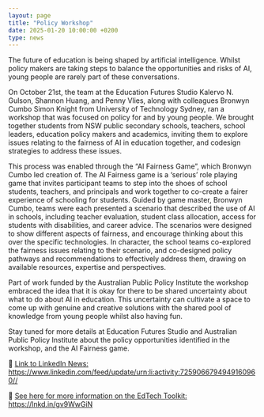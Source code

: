 ```yaml
---
layout: page
title: "Policy Workshop"
date: 2025-01-20 10:00:00 +0200
type: news
---
```


The future of education is being shaped by artificial intelligence. Whilst policy makers are taking steps to balance the opportunities and risks of AI, young people are rarely part of these conversations.

On October 21st, the team at the Education Futures Studio Kalervo N. Gulson, Shannon Huang, and Penny Vlies, along with colleagues Bronwyn Cumbo Simon Knight from University of Technology Sydney, ran a workshop that was focused on policy for and by young people. We brought together students from NSW public secondary schools, teachers, school leaders, education policy makers and academics, inviting them to explore issues relating to the fairness of AI in education together, and  codesign strategies to address these issues.

This process was enabled through the  “AI Fairness Game”, which Bronwyn Cumbo led creation of. The AI Fairness game is a ‘serious’ role playing game that invites participant teams to step into the shoes of school students, teachers, and principals  and work together to co-create a fairer experience of schooling for students.  Guided by game master, Bronwyn Cumbo, teams were each presented a scenario that described the use of AI in schools, including  teacher evaluation, student class allocation, access for students with disabilities, and career advice. The scenarios were designed to show different aspects of fairness, and encourage thinking about this over the specific technologies.  In character, the school teams co-explored the fairness issues relating to their scenario, and co-designed policy pathways and recommendations to effectively address them, drawing on available resources, expertise and perspectives.

Part of work funded by the Australian Public Policy Institute the workshop embraced the idea that it is okay for there to be shared uncertainty about what to do about AI in education. This uncertainty can cultivate a space to come up with genuine and creative solutions with the shared pool of knowledge from young people whilst also having fun.

Stay tuned for more details at Education Futures Studio and Australian Public Policy Institute about the policy opportunities identified in the workshop, and the AI Fairness game.

🔗 [Link to LinkedIn News:](https://www.linkedin.com/feed/update/urn:li:activity:7259066794949160960/) https://www.linkedin.com/feed/update/urn:li:activity:7259066794949160960//

🔗 [See here for more information on the EdTech Toolkit:](https://lnkd.in/gv9WwGiN) https://lnkd.in/gv9WwGiN


